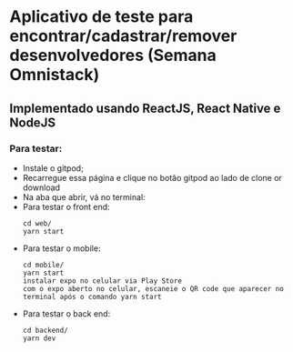 # Aplicativo de teste para encontrar/cadastrar/remover desenvolvedores (Semana Omnistack)

## Implementado usando ReactJS, React Native e NodeJS

### Para testar: 
  - Instale o gitpod;
  - Recarregue essa página e clique no botão gitpod ao lado de clone or download
  - Na aba que abrir, vá no terminal: 
  - Para testar o front end: 
    ```
    cd web/
    yarn start 
    ```
  - Para testar o mobile:  
    ```
    cd mobile/
    yarn start  
    instalar expo no celular via Play Store
    com o expo aberto no celular, escaneie o QR code que aparecer no terminal após o comando yarn start
    ```
  - Para testar o back end: 
    ``` 
    cd backend/
    yarn dev
    ```
    
